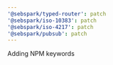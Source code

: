 ```yaml
---
'@sebspark/typed-router': patch
'@sebspark/iso-10383': patch
'@sebspark/iso-4217': patch
'@sebspark/pubsub': patch
---
```


Adding NPM keywords
